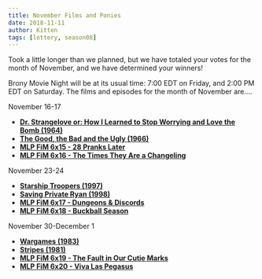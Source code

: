 ```yaml
---
title: November Films and Ponies
date: 2018-11-11
author: Kitten
tags: [lottery, season08]
---
```


Took a little longer than we planned, but we have totaled your votes for the month of November, and we have determined your winners!

Brony Movie Night will be at its usual time: 7:00 EDT on Friday, and 2:00 PM EDT on Saturday.  The films and episodes for the month of November are....

November 16-17
-	**[Dr. Strangelove or: How I Learned to Stop Worrying and Love the Bomb (1964)][m1]**
-	**[The Good, the Bad and the Ugly (1966)][m2]**
-	**[MLP FiM 6x15 - 28 Pranks Later][p1]**
-	**[MLP FiM 6x16 - The Times They Are a Changeling][p2]**

November 23-24
-	**[Starship Troopers (1997)][m3]**
-	**[Saving Private Ryan (1998)][m4]**
-	**[MLP FiM 6x17 - Dungeons & Discords][p3]**
-	**[MLP FiM 6x18 - Buckball Season][p4]**

November 30-December 1
-	**[Wargames (1983)][m5]**
-	**[Stripes (1981)][m6]**
-	**[MLP FiM 6x19 - The Fault in Our Cutie Marks][p5]**
-	**[MLP FiM 6x20 - Viva Las Pegasus][p6]**


[m1]: https://www.imdb.com/title/tt0057012/
[m2]: https://www.imdb.com/title/tt0060196/
[m3]: https://www.imdb.com/title/tt0120201/
[m4]: https://www.imdb.com/title/tt0120815/
[m5]: https://www.imdb.com/title/tt0086567/
[m6]: https://www.imdb.com/title/tt0083131/
[p1]: https://www.imdb.com/title/tt5524274/
[p2]: https://www.imdb.com/title/tt5524276/
[p3]: https://www.imdb.com/title/tt5524278/
[p4]: https://www.imdb.com/title/tt5524280/
[p5]: https://www.imdb.com/title/tt5524282/
[p6]: https://www.imdb.com/title/tt5524284/
